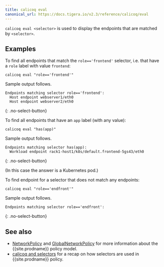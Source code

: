 ```yaml
---
title: calicoq eval
canonical_url: https://docs.tigera.io/v2.3/reference/calicoq/eval
---
```


`calicoq eval <selector>` is used to display the endpoints that are matched by
`<selector>`.

## Examples

To find all endpoints that match the `role=='frontend'` selector, i.e. that
have a `role` label with value `frontend`:

```
calicoq eval "role=='frontend'"
```

Sample output follows.

```
Endpoints matching selector role=='frontend':
  Host endpoint webserver1/eth0
  Host endpoint webserver2/eth0
```
{: .no-select-button}

To find all endpoints that have an `app` label (with any value):

```
calicoq eval "has(app)"
```

Sample output follows.

```
Endpoints matching selector has(app):
  Workload endpoint rack1-host1/k8s/default.frontend-5gs43/eth0
```
{: .no-select-button}

(In this case the answer is a Kubernetes pod.)

To find endpoint for a selector that does not match any endpoints:
```
calicoq eval "role=='endfront'"
```

Sample output follows.

```
Endpoints matching selector role=='endfront':
```
{: .no-select-button}

## See also

-  [NetworkPolicy]({{site.url}}/{{page.version}}/reference/resources/networkpolicy) and
   [GlobalNetworkPolicy]({{site.url}}/{{page.version}}/reference/resources/globalnetworkpolicy)
   for more information about the {{site.prodname}} policy model.
-  [calicoq and selectors]({{site.url}}/{{page.version}}/reference/calicoq/selectors) for
   a recap on how selectors are used in {{site.prodname}} policy.
